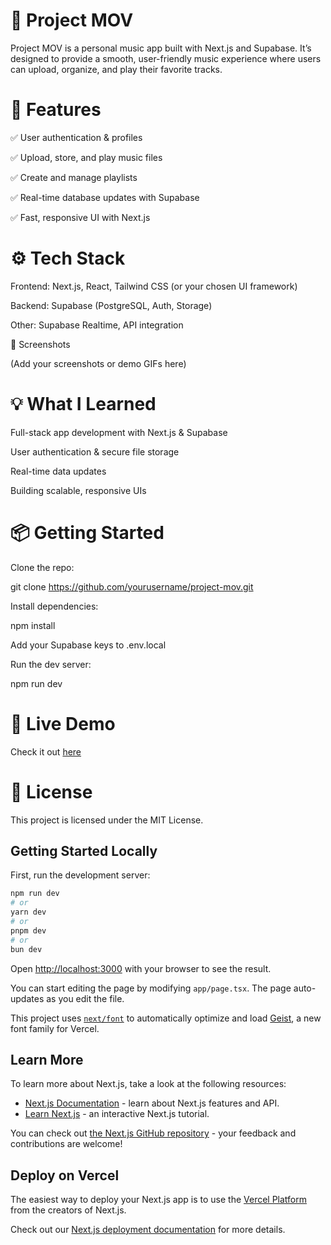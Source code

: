 # 🎵 Project MOV

Project MOV is a personal music app built with Next.js and Supabase. It’s designed to provide a smooth, user-friendly music experience where users can upload, organize, and play their favorite tracks.

# 🚀 Features

✅ User authentication & profiles

✅ Upload, store, and play music files

✅ Create and manage playlists

✅ Real-time database updates with Supabase

✅ Fast, responsive UI with Next.js

# ⚙️ Tech Stack

Frontend: Next.js, React, Tailwind CSS (or your chosen UI framework)

Backend: Supabase (PostgreSQL, Auth, Storage)

Other: Supabase Realtime, API integration

📸 Screenshots

(Add your screenshots or demo GIFs here)

# 💡 What I Learned

Full-stack app development with Next.js & Supabase

User authentication & secure file storage

Real-time data updates

Building scalable, responsive UIs

# 📦 Getting Started

Clone the repo:

git clone https://github.com/yourusername/project-mov.git

Install dependencies:

npm install

Add your Supabase keys to .env.local

Run the dev server:

npm run dev

# 🔗 Live Demo

Check it out [here](https://project-mov.netlify.app/)

# 📄 License

This project is licensed under the MIT License.

## Getting Started Locally

First, run the development server:

```bash
npm run dev
# or
yarn dev
# or
pnpm dev
# or
bun dev
```

Open [http://localhost:3000](http://localhost:3000) with your browser to see the result.

You can start editing the page by modifying `app/page.tsx`. The page auto-updates as you edit the file.

This project uses [`next/font`](https://nextjs.org/docs/app/building-your-application/optimizing/fonts) to automatically optimize and load [Geist](https://vercel.com/font), a new font family for Vercel.

## Learn More

To learn more about Next.js, take a look at the following resources:

- [Next.js Documentation](https://nextjs.org/docs) - learn about Next.js features and API.
- [Learn Next.js](https://nextjs.org/learn) - an interactive Next.js tutorial.

You can check out [the Next.js GitHub repository](https://github.com/vercel/next.js) - your feedback and contributions are welcome!

## Deploy on Vercel

The easiest way to deploy your Next.js app is to use the [Vercel Platform](https://vercel.com/new?utm_medium=default-template&filter=next.js&utm_source=create-next-app&utm_campaign=create-next-app-readme) from the creators of Next.js.

Check out our [Next.js deployment documentation](https://nextjs.org/docs/app/building-your-application/deploying) for more details.
